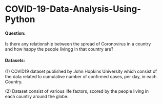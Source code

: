 # COVID-19-Data-Analysis-Using-Python

#### Question: 

Is there any relationship between the spread of Coronovirus in a country and how happy the people livingg in that country are?

#### Datasets: 

(1) COVID19 dataset published by John Hopkins University which consist of the data related to cumulative number of confirmed cases, per day, in each Country.
          
(2) Dataset consist of various life factors, scored by the people living in each country around the globe. 

